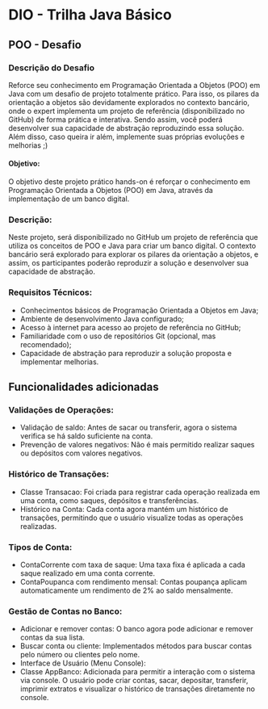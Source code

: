 # DIO - Trilha Java Básico

## POO - Desafio

### Descrição do Desafio

Reforce seu conhecimento em Programação Orientada a Objetos (POO) em Java com um desafio de projeto totalmente prático. Para isso, os pilares da orientação a objetos são devidamente explorados no contexto bancário, onde o expert implementa um projeto de referência (disponibilizado no GitHub) de forma prática e interativa. Sendo assim, você poderá desenvolver sua capacidade de abstração reproduzindo essa solução. Além disso, caso queira ir além, implemente suas próprias evoluções e melhorias ;)

#### Objetivo:
O objetivo deste projeto prático hands-on é reforçar o conhecimento em Programação Orientada a Objetos (POO) em Java, através da implementação de um banco digital.

### Descrição:
Neste projeto, será disponibilizado no GitHub um projeto de referência que utiliza os conceitos de POO e Java para criar um banco digital. O contexto bancário será explorado para explorar os pilares da orientação a objetos, e assim, os participantes poderão reproduzir a solução e desenvolver sua capacidade de abstração.

### Requisitos Técnicos:
- Conhecimentos básicos de Programação Orientada a Objetos em Java;
- Ambiente de desenvolvimento Java configurado;
- Acesso à internet para acesso ao projeto de referência no GitHub;
- Familiaridade com o uso de repositórios Git (opcional, mas recomendado);
- Capacidade de abstração para reproduzir a solução proposta e implementar melhorias.

## Funcionalidades adicionadas

### Validações de Operações:

- Validação de saldo: Antes de sacar ou transferir, agora o sistema verifica se há saldo suficiente na conta.
- Prevenção de valores negativos: Não é mais permitido realizar saques ou depósitos com valores negativos.

### Histórico de Transações:

- Classe Transacao: Foi criada para registrar cada operação realizada em uma conta, como saques, depósitos e transferências.
- Histórico na Conta: Cada conta agora mantém um histórico de transações, permitindo que o usuário visualize todas as operações realizadas.

### Tipos de Conta:

- ContaCorrente com taxa de saque: Uma taxa fixa é aplicada a cada saque realizado em uma conta corrente.
- ContaPoupanca com rendimento mensal: Contas poupança aplicam automaticamente um rendimento de 2% ao saldo mensalmente.

### Gestão de Contas no Banco:

- Adicionar e remover contas: O banco agora pode adicionar e remover contas da sua lista.
- Buscar conta ou cliente: Implementados métodos para buscar contas pelo número ou clientes pelo nome.
- Interface de Usuário (Menu Console):
- Classe AppBanco: Adicionada para permitir a interação com o sistema via console. O usuário pode criar contas, sacar, depositar, transferir, imprimir extratos e visualizar o histórico de transações diretamente no console.



